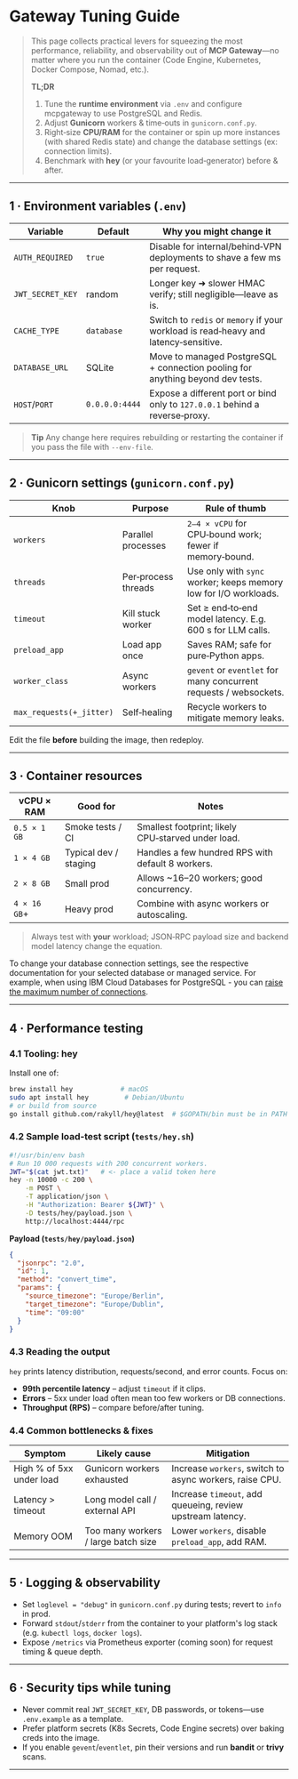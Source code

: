 # Gateway Tuning Guide

> This page collects practical levers for squeezing the most performance, reliability, and observability out of **MCP Gateway**—no matter where you run the container (Code Engine, Kubernetes, Docker Compose, Nomad, etc.).
>
> **TL;DR**
>
> 1. Tune the **runtime environment** via `.env` and configure mcpgateway to use PostgreSQL and Redis.
> 2. Adjust **Gunicorn** workers & time‑outs in `gunicorn.conf.py`.
> 3. Right‑size **CPU/RAM** for the container or spin up more instances (with shared Redis state) and change the database settings (ex: connection limits).
> 4. Benchmark with **hey** (or your favourite load‑generator) before & after.

---

## 1 · Environment variables (`.env`)

|  Variable        |  Default       |  Why you might change it                                                            |
| ---------------- | -------------- | ----------------------------------------------------------------------------------- |
| `AUTH_REQUIRED`  | `true`         | Disable for internal/behind‑VPN deployments to shave a few ms per request.          |
| `JWT_SECRET_KEY` | random         | Longer key ➜ slower HMAC verify; still negligible—leave as is.                      |
| `CACHE_TYPE`     | `database`     | Switch to `redis` or `memory` if your workload is read‑heavy and latency‑sensitive. |
| `DATABASE_URL`   | SQLite         | Move to managed PostgreSQL + connection pooling for anything beyond dev tests.      |
| `HOST`/`PORT`    | `0.0.0.0:4444` | Expose a different port or bind only to `127.0.0.1` behind a reverse‑proxy.         |

> **Tip**  Any change here requires rebuilding or restarting the container if you pass the file with `--env‑file`.

---

## 2 · Gunicorn settings (`gunicorn.conf.py`)

|  Knob                    |  Purpose            |  Rule of thumb                                                    |
| ------------------------ | ------------------- | ----------------------------------------------------------------- |
| `workers`                | Parallel processes  | `2–4 × vCPU` for CPU‑bound work; fewer if memory‑bound.           |
| `threads`                | Per‑process threads | Use only with `sync` worker; keeps memory low for I/O workloads.  |
| `timeout`                | Kill stuck worker   | Set ≥ end‑to‑end model latency. E.g. 600 s for LLM calls.         |
| `preload_app`            | Load app once       | Saves RAM; safe for pure‑Python apps.                             |
| `worker_class`           | Async workers       | `gevent` or `eventlet` for many concurrent requests / websockets. |
| `max_requests(+_jitter)` | Self‑healing        | Recycle workers to mitigate memory leaks.                         |

Edit the file **before** building the image, then redeploy.

---

## 3 · Container resources

| vCPU × RAM   | Good for              | Notes                                              |
| ------------ | --------------------- | -------------------------------------------------- |
| `0.5 × 1 GB` | Smoke tests / CI      | Smallest footprint; likely CPU‑starved under load. |
| `1 × 4 GB`   | Typical dev / staging | Handles a few hundred RPS with default 8 workers.  |
| `2 × 8 GB`   | Small prod            | Allows \~16–20 workers; good concurrency.          |
| `4 × 16 GB`+ | Heavy prod            | Combine with async workers or autoscaling.         |

> Always test with **your** workload; JSON‑RPC payload size and backend model latency change the equation.

To change your database connection settings, see the respective documentation for your selected database or managed service. For example, when using IBM Cloud Databases for PostgreSQL - you can [raise the maximum number of connections](https://cloud.ibm.com/docs/databases-for-postgresql?topic=databases-for-postgresql-managing-connections&locale=en#postgres-connection-limits).

---

## 4 · Performance testing

### 4.1 Tooling: **hey**

Install one of:

```bash
brew install hey            # macOS
sudo apt install hey         # Debian/Ubuntu
# or build from source
go install github.com/rakyll/hey@latest  # $GOPATH/bin must be in PATH
```

### 4.2 Sample load‑test script (`tests/hey.sh`)

```bash
#!/usr/bin/env bash
# Run 10 000 requests with 200 concurrent workers.
JWT="$(cat jwt.txt)"   # <- place a valid token here
hey -n 10000 -c 200 \
    -m POST \
    -T application/json \
    -H "Authorization: Bearer ${JWT}" \
    -D tests/hey/payload.json \
    http://localhost:4444/rpc
```

**Payload (`tests/hey/payload.json`)**

```json
{
  "jsonrpc": "2.0",
  "id": 1,
  "method": "convert_time",
  "params": {
    "source_timezone": "Europe/Berlin",
    "target_timezone": "Europe/Dublin",
    "time": "09:00"
  }
}
```

### 4.3 Reading the output

`hey` prints latency distribution, requests/second, and error counts. Focus on:

* **99th percentile latency** – adjust `timeout` if it clips.
* **Errors** – 5xx under load often mean too few workers or DB connections.
* **Throughput (RPS)** – compare before/after tuning.

### 4.4 Common bottlenecks & fixes

| Symptom                  | Likely cause                        | Mitigation                                                 |
| ------------------------ | ----------------------------------- | ---------------------------------------------------------- |
| High % of 5xx under load | Gunicorn workers exhausted          | Increase `workers`, switch to async workers, raise CPU.    |
| Latency > timeout        | Long model call / external API      | Increase `timeout`, add queueing, review upstream latency. |
| Memory OOM               | Too many workers / large batch size | Lower `workers`, disable `preload_app`, add RAM.           |

---

## 5 · Logging & observability

* Set `loglevel = "debug"` in `gunicorn.conf.py` during tests; revert to `info` in prod.
* Forward `stdout`/`stderr` from the container to your platform's log stack (e.g. `kubectl logs`, `docker logs`).
* Expose `/metrics` via Prometheus exporter (coming soon) for request timing & queue depth.

---

## 6 · Security tips while tuning

* Never commit real `JWT_SECRET_KEY`, DB passwords, or tokens—use `.env.example` as a template.
* Prefer platform secrets (K8s Secrets, Code Engine secrets) over baking creds into the image.
* If you enable `gevent`/`eventlet`, pin their versions and run **bandit** or **trivy** scans.

---
